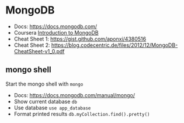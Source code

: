 # MongoDB

* Docs: https://docs.mongodb.com/
* Coursera [Introduction to MongoDB](https://www.coursera.org/learn/introduction-mongodb/lecture/fDjfl/mongodb-document-model)
* Cheat Sheet 1: https://gist.github.com/aponxi/4380516
* Cheat Sheet 2: https://blog.codecentric.de/files/2012/12/MongoDB-CheatSheet-v1_0.pdf

## mongo shell

Start the mongo shell with `mongo`

* Docs: https://docs.mongodb.com/manual/mongo/
* Show current database `db`
* Use database `use app_database`
* Format printed results  `db.myCollection.find().pretty()`
